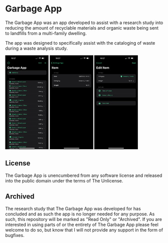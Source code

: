 # Garbage App

The Garbage App was an app developed to assist with a research study into reducing the amount of
recyclable materials and organic waste being sent to landfills from a multi-family dwelling.

The app was designed to specifically assist with the cataloging of waste during a waste analysis
study.

<img src="https://raw.githubusercontent.com/ecnepsnai/garbage-app/main/.github/screenshot_1.png" alt="" height="300" />

<img src="https://raw.githubusercontent.com/ecnepsnai/garbage-app/main/.github/screenshot_2.png" alt="" height="300" />

<img src="https://raw.githubusercontent.com/ecnepsnai/garbage-app/main/.github/screenshot_3.png" alt="" height="300" />

## License

The Garbage App is unencumbered from any software license and released into the public domain under
the terms of The Unlicense.

## Archived

The research study that The Garbage App was developed for has concluded and as such the app is no
longer needed for any purpose. As such, this repository will be marked as "Read Only" or "Archived".
If you are interested in using parts of or the entirety of The Garbage App please feel welcome to do
so, but know that I will not provide any support in the form of bugfixes.
